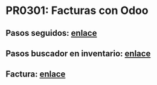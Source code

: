 # PR0301: Facturas con Odoo
## Pasos seguidos: [enlace](Pasos.md)
## Pasos buscador en inventario: [enlace](pr302/pasosmoduloinventario.md)
## Factura: [enlace](Factura.pdf)